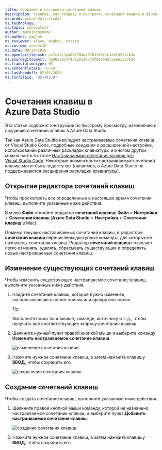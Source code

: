 ```yaml
---
title: Создание и настройка сочетаний клавиш
description: Узнайте, как создать и настроить сочетания клавиш в Azure Data Studio.
ms.prod: azure-data-studio
ms.technology: ''
ms.topic: conceptual
author: markingmyname
ms.author: maghan
ms.reviewer: alayu, maghan, sstein
ms.custom: seodec18
ms.date: 09/24/2018
ms.openlocfilehash: da7ca6132a8727d4ea77b3549f1e4d6199741b3a
ms.sourcegitcommit: da88320c474c1c9124574f90d549c50ee3387b4c
ms.translationtype: HT
ms.contentlocale: ru-RU
ms.lasthandoff: 07/01/2020
ms.locfileid: "85774570"
---
```

# <a name="keyboard-shortcuts-in-azure-data-studio"></a>Сочетания клавиш в Azure Data Studio

Эта статья содержит инструкции по быстрому просмотру, изменению и созданию сочетаний клавиш в Azure Data Studio.

Так как Azure Data Studio наследует настраиваемые сочетания клавиш от Visual Studio Code, подробные сведения о расширенной настройке, использовании различных раскладок клавиатуры и многом другом можно найти в статье [Настраиваемые сочетания клавиш для Visual Studio Code](https://code.visualstudio.com/docs/getstarted/keybindings). Некоторые возможности настраиваемых сочетаний клавиш могут быть недоступны (например, в Azure Data Studio не поддерживаются расширения раскладки клавиатуры).

## <a name="open-the-keyboard-shortcuts-editor"></a>Открытие редактора сочетаний клавиш

Чтобы просмотреть все определенные в настоящее время сочетания клавиш, выполните указанные ниже действия.

В меню **Файл** откройте редактор **сочетаний клавиш**: **Файл** > **Настройки** > **Сочетания клавиш** (**Azure Data Studio** > **Настройки** > **Сочетания клавиш** в Mac).

Помимо текущих настраиваемых сочетаний клавиш, в редакторе **сочетаний клавиш** перечислены доступные команды, для которых не назначены сочетания клавиш. Редактор **сочетаний клавиш** позволяет легко изменять, удалять, сбрасывать существующие и определять новые настраиваемые сочетания клавиш.  

## <a name="edit-existing-keyboard-shortcuts"></a>Изменение существующих сочетаний клавиш

Чтобы изменить существующее настраиваемое сочетание клавиш, выполните указанные ниже действия.

1. Найдите сочетание клавиш, которое нужно изменить, воспользовавшись полем поиска или прокрутив список.
   > [!TIP]
   > Выполните поиск по клавише, команде, источнику и т. д., чтобы получить все соответствующие запросу сочетания клавиш.

2. Щелкните нужный пункт правой кнопкой мыши и выберите команду **Изменить настраиваемое сочетание клавиш**.

   ![изменение сочетания клавиш](media/keyboard-shortcuts/change-keybinding.png)

3. Нажмите нужное сочетание клавиш, а затем нажмите клавишу **ВВОД**, чтобы сохранить его. 

   ![сохранение сочетания клавиш](media/keyboard-shortcuts/save-keybinding.png)

## <a name="create-new-keyboard-shortcuts"></a>Создание сочетаний клавиш

Чтобы создать сочетание клавиш, выполните указанные ниже действия.

1. Щелкните правой кнопкой мыши команду, которой не назначено настраиваемое сочетание клавиш, и выберите пункт **Добавить настраиваемое сочетание клавиш**.

   ![создание сочетания клавиш](media/keyboard-shortcuts/add-keybinding.png)

2. Нажмите нужное сочетание клавиш, а затем нажмите клавишу **ВВОД**, чтобы сохранить его.